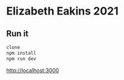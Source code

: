 # Elizabeth Eakins 2021

## Run it

```bash
clone
npm install
npm run dev
```

[http://localhost:3000]()
